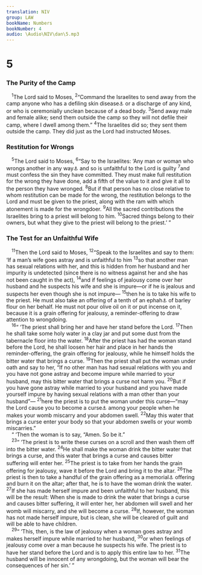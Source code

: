 ```yaml
---
translation: NIV
group: LAW
bookName: Numbers 
bookNumber: 4
audio: \Audio\NIV\dan\5.mp3
---
```


<div class="title"><h1>5</h1><h3>The Purity of the Camp </h3></div>
<span class="verse dan_5_1"> <sup>1</sup>The Lord said to Moses, </span>
<span class="verse dan_5_2"><sup>2</sup>“Command the Israelites to send away from the camp anyone who has a defiling skin disease<a data-toggle="tooltip" data-placement="bottom" title="The Hebrew word for defiling skin disease , traditionally translated “leprosy,” was used for various diseases affecting the skin.">⚓</a> or a discharge of any kind, or who is ceremonially unclean because of a dead body. </span>
<span class="verse dan_5_3"><sup>3</sup>Send away male and female alike; send them outside the camp so they will not defile their camp, where I dwell among them.” </span>
<span class="verse dan_5_4"><sup>4</sup>The Israelites did so; they sent them outside the camp. They did just as the Lord had instructed Moses. <br/></span>
<div class="title"><h3>Restitution for Wrongs </h3></div>
<span class="verse dan_5_5"> <sup>5</sup>The Lord said to Moses, </span>
<span class="verse dan_5_6"><sup>6</sup>“Say to the Israelites: ‘Any man or woman who wrongs another in any way<a data-toggle="tooltip" data-placement="bottom" title="Or woman who commits any wrong common to mankind">⚓</a> and so is unfaithful to the Lord is guilty </span>
<span class="verse dan_5_7"><sup>7</sup>and must confess the sin they have committed. They must make full restitution for the wrong they have done, add a fifth of the value to it and give it all to the person they have wronged. </span>
<span class="verse dan_5_8"><sup>8</sup>But if that person has no close relative to whom restitution can be made for the wrong, the restitution belongs to the Lord and must be given to the priest, along with the ram with which atonement is made for the wrongdoer. </span>
<span class="verse dan_5_9"><sup>9</sup>All the sacred contributions the Israelites bring to a priest will belong to him. </span>
<span class="verse dan_5_10"><sup>10</sup>Sacred things belong to their owners, but what they give to the priest will belong to the priest.’ ” <br/></span>
<div class="title"><h3>The Test for an Unfaithful Wife </h3></div>
<span class="verse dan_5_11"> <sup>11</sup>Then the Lord said to Moses, </span>
<span class="verse dan_5_12"><sup>12</sup>“Speak to the Israelites and say to them: ‘If a man’s wife goes astray and is unfaithful to him </span>
<span class="verse dan_5_13"><sup>13</sup>so that another man has sexual relations with her, and this is hidden from her husband and her impurity is undetected (since there is no witness against her and she has not been caught in the act), </span>
<span class="verse dan_5_14"><sup>14</sup>and if feelings of jealousy come over her husband and he suspects his wife and she is impure—or if he is jealous and suspects her even though she is not impure— </span>
<span class="verse dan_5_15"><sup>15</sup>then he is to take his wife to the priest. He must also take an offering of a tenth of an ephah<a data-toggle="tooltip" data-placement="bottom" title="That is, probably about 3 1/2 pounds or about 1.6 kilograms">⚓</a> of barley flour on her behalf. He must not pour olive oil on it or put incense on it, because it is a grain offering for jealousy, a reminder-offering to draw attention to wrongdoing. <br/></span>
<span class="verse dan_5_16"> <sup>16</sup>“ ‘The priest shall bring her and have her stand before the Lord. </span>
<span class="verse dan_5_17"><sup>17</sup>Then he shall take some holy water in a clay jar and put some dust from the tabernacle floor into the water. </span>
<span class="verse dan_5_18"><sup>18</sup>After the priest has had the woman stand before the Lord, he shall loosen her hair and place in her hands the reminder-offering, the grain offering for jealousy, while he himself holds the bitter water that brings a curse. </span>
<span class="verse dan_5_19"><sup>19</sup>Then the priest shall put the woman under oath and say to her, “If no other man has had sexual relations with you and you have not gone astray and become impure while married to your husband, may this bitter water that brings a curse not harm you. </span>
<span class="verse dan_5_20"><sup>20</sup>But if you have gone astray while married to your husband and you have made yourself impure by having sexual relations with a man other than your husband”— </span>
<span class="verse dan_5_21"><sup>21</sup>here the priest is to put the woman under this curse—“may the Lord cause you to become a curse<a data-toggle="tooltip" data-placement="bottom" title="That is, may he cause your name to be used in cursing (see Jer. 29:22); or, may others see that you are cursed; similarly in verse 27.">⚓</a> among your people when he makes your womb miscarry and your abdomen swell. </span>
<span class="verse dan_5_22"><sup>22</sup>May this water that brings a curse enter your body so that your abdomen swells or your womb miscarries.” <br/> “ ‘Then the woman is to say, “Amen. So be it.” <br/></span>
<span class="verse dan_5_23"> <sup>23</sup>“ ‘The priest is to write these curses on a scroll and then wash them off into the bitter water. </span>
<span class="verse dan_5_24"><sup>24</sup>He shall make the woman drink the bitter water that brings a curse, and this water that brings a curse and causes bitter suffering will enter her. </span>
<span class="verse dan_5_25"><sup>25</sup>The priest is to take from her hands the grain offering for jealousy, wave it before the Lord and bring it to the altar. </span>
<span class="verse dan_5_26"><sup>26</sup>The priest is then to take a handful of the grain offering as a memorial<a data-toggle="tooltip" data-placement="bottom" title="Or representative">⚓</a> offering and burn it on the altar; after that, he is to have the woman drink the water. </span>
<span class="verse dan_5_27"><sup>27</sup>If she has made herself impure and been unfaithful to her husband, this will be the result: When she is made to drink the water that brings a curse and causes bitter suffering, it will enter her, her abdomen will swell and her womb will miscarry, and she will become a curse. </span>
<span class="verse dan_5_28"><sup>28</sup>If, however, the woman has not made herself impure, but is clean, she will be cleared of guilt and will be able to have children. <br/></span>
<span class="verse dan_5_29"> <sup>29</sup>“ ‘This, then, is the law of jealousy when a woman goes astray and makes herself impure while married to her husband, </span>
<span class="verse dan_5_30"><sup>30</sup>or when feelings of jealousy come over a man because he suspects his wife. The priest is to have her stand before the Lord and is to apply this entire law to her. </span>
<span class="verse dan_5_31"><sup>31</sup>The husband will be innocent of any wrongdoing, but the woman will bear the consequences of her sin.’ ” <br/></span>
